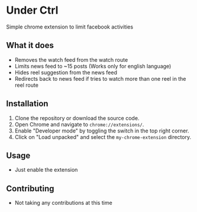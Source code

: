 # Under Ctrl

Simple chrome extension to limit facebook activities

## What it does
* Removes the watch feed from the watch route
* Limits news feed to ~15 posts (Works only for english language)
* Hides reel suggestion from the news feed
* Redirects back to news feed if tries to watch more than one reel in the reel route


## Installation

1. Clone the repository or download the source code.
2. Open Chrome and navigate to `chrome://extensions/`.
3. Enable "Developer mode" by toggling the switch in the top right corner.
4. Click on "Load unpacked" and select the `my-chrome-extension` directory.

## Usage

- Just enable the extension

## Contributing

* Not taking any contributions at this time